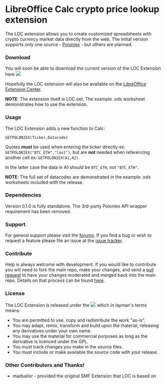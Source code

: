 LibreOffice Calc crypto price lookup extension
===
The LOC extension allows you to create customized spreadsheets with crypto currency market data directly from the web. The initial version supports only one source - [Poloniex](https://poloniex.com) - but others are planned.

### Download   
You will soon be able to download the current version of the LOC Extension here [![][shield:release-latest]][GIT:release]

Hopefully the LOC extension will also be available on the [LibreOffice Extension Center](http://extensions.libreoffice.org/extension-center/loc-extension).

**NOTE**: The extension itself is LOC.oxt.  The example .ods worksheet demonstrates how to use the extension.

### Usage

The LOC Extension adds a new function to Calc:  
```
GETPOLONIEX(Ticker,Datacode) 
```  

Quotes **must** be used when entering the ticker directly ex: ```GETPOLONIEX("BTC_ETH","last")```, but are **not** needed when referencing another cell ex: ```GETPOLONIEX(A1,A2)```.

In the latter case the data in A1 should be ```BTC_ETH```, not ```"BTC_ETH"```.

**NOTE**: The full set of datacodes are demonstrated in the example .ods worksheets included with the release.

### Dependencies

Version 0.1.0 is fully standalone. The 3rd-party Poloniex API wrapper requirement has been removed. 

### Support

For general support please visit the [forums](http://forum.openoffice.org/en/forum/index.php). If you find a bug or wish to request a feature please file an issue at the [issue tracker](http://github.com/walkjivefly/LOC-Extension/issues).

### Contribute

Help is always welcome with development.  If you would like to contribute you will need to fork the main repo, make your changes, and send a [pull request](http://github.com/walkjivefly/LOC-Extension/pulls) to have your changes moderated and merged back into the main repo. Details on that process can be found [here](https://help.github.com/articles/set-up-git/).  


### License

The LOC Extension is released under the [![][shield:LGPL3]][License:3.0] which in layman's terms means:  

* You are permitted to use, copy and redistribute the work "as-is".
* You may adapt, remix, transform and build upon the material, releasing any derivatives under your own name.
* You may use the material for commercial purposes as long as the derivative is licenced under the GPL.
* You must track changes you make in the source files.
* You must include or make available the source code with your release.

### Other Contributors and Thanks!
* madsailor - provided the original SMF Extension that LOC is based on

[GIT:release]: http://github.com/walkjivefly/LOC-Extension/releases/latest
[License:3.0]: http://www.gnu.org/licenses/lgpl.html
[shield:release-latest]: http://img.shields.io/github/release/madsailor/SMF-Extension.svg
[shield:LGPL3]: http://img.shields.io/badge/license-LGPL%20v.3-blue.svg

